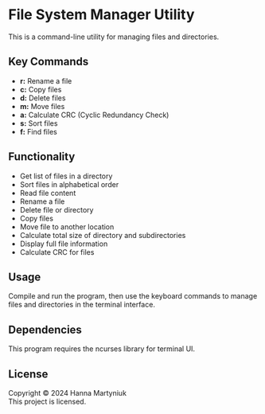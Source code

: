 <h1>File System Manager Utility</h1>
<p>This is a command-line utility for managing files and directories.</p>
<h2>Key Commands</h2>
<ul>
        <li><strong>r:</strong> Rename a file</li>
        <li><strong>c:</strong> Copy files</li>
        <li><strong>d:</strong> Delete files</li>
        <li><strong>m:</strong> Move files</li>
        <li><strong>a:</strong> Calculate CRC (Cyclic Redundancy Check)</li>
        <li><strong>s:</strong> Sort files</li>
        <li><strong>f:</strong> Find files</li>
    </ul>
   <h2>Functionality</h2>
    <ul>
        <li>Get list of files in a directory</li>
        <li>Sort files in alphabetical order</li>
        <li>Read file content</li>
        <li>Rename a file</li>
        <li>Delete file or directory</li>
        <li>Copy files</li>
        <li>Move file to another location</li>
        <li>Calculate total size of directory and subdirectories</li>
        <li>Display full file information</li>
        <li>Calculate CRC for files</li>
    </ul>
    <h2>Usage</h2>
    <p>Compile and run the program, then use the keyboard commands to manage files and directories in the terminal interface.</p>
    <h2>Dependencies</h2>
    <p>This program requires the ncurses library for terminal UI.</p>
  <h2>License</h2>
    <p>Copyright &copy; 2024 Hanna Martyniuk<br>
    This project is licensed.

